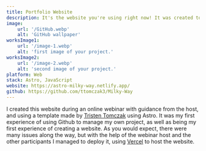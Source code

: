 ```yaml
---
title: Portfolio Website
description: It's the website you're using right now! It was created to document all my completed programming projects.
image:
    url: '/GitHub.webp'
    alt: 'GitHub wallpaper'
worksImage1:
    url: '/image-1.webp'
    alt: 'first image of your project.'
worksImage2:
    url: '/image-2.webp'
    alt: 'second image of your project.'
platform: Web
stack: Astro, JavaScript
website: https://astro-milky-way.netlify.app/
github: https://github.com/ttomczak3/Milky-Way
---
```


I created this website during an online webinar with guidance from the host, and using a template made by [Tristen Tomczak](https://github.com/ttomczak3/Milky-Way) using Astro. It was my first experience of using Github to manage my own project, as well as being my first experience of creating a website. As you would expect, there were many issues along the way, but with the help of the webinar host and the other participants I managed to deploy it, using [Vercel](https://vercel.com/home) to host the website.
